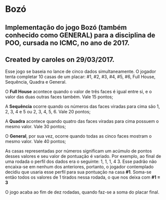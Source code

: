 # Bozó
## Implementação do jogo Bozó (também conhecido como GENERAL) para a disciplina de POO, cursada no ICMC, no ano de 2017.

## Created by caroles on 29/03/2017.

Esse jogo se baseia no lance de cinco dados simultaneamente. O jogador tenta completar 10 casas de um placar: 
#1, #2, #3, #4, #5, #6, Full House, Sequência, Quadra e General.

O **Full House** acontece quando o valor de três faces é igual entre si, e o valor das duas outras faces também. Vale 15 pontos;

A **Sequência** ocorre quando os números das faces viradas para cima são 1, 2, 3, 4 e 5 ou 2, 3, 4, 5, 6. Vale 20 pontos;

A **Quadra** acontece quando quatro das faces viradas para cima possuem o mesmo valor. Vale 30 pontos;

O **General**, por sua vez, ocorre quando todas as cinco faces mostram o mesmo valor. Vale 40 pontos;

As casas representadas por números significam um acúmulo de pontos desses valores e seu valor de pontuação é variado. Por exemplo,
ao final de uma rodada o perfil dos dados era o seguinte: 1, 1, 1, 4 3. Esse padrão não encaixa-se em nenhum dos anteriores, 
portanto, o jogador contemplado decidiu que usaria esse perfil para sua pontuação na casa **#1**. Soma-se então todos os valores
de 1 tirados nessa rodada, o que nos deixa com **#1 = 3**

O jogo acaba ao fim de dez rodadas, quando faz-se a soma do placar final.
